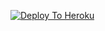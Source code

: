 [![Deploy To Heroku](https://www.herokucdn.com/deploy/button.svg)](https://heroku.com/deploy?template=https://github.com/RR9R7/hack)

